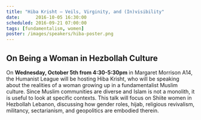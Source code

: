 ```yaml
---
title: "Hiba Krisht – Veils, Virginity, and (In)visibility"
date:      2016-10-05 16:30:00
scheduled: 2016-09-21 07:00:00
tags: [fundamentalism, women]
poster: /images/speakers/hiba-poster.png
---
```

## On Being a Woman in Hezbollah Culture

On **Wednesday, October 5th from 4:30-5:30pm** in Margaret Morrison A14, the Humanist League will be hosting Hiba Krisht, who will be speaking about the realities of a woman growing up in a fundamentalist Muslim culture. Since Muslim communities are diverse and Islam is not a monolith, it is useful to look at specific contexts. This talk will focus on Shiite women in Hezbollah Lebanon, discussing how gender roles, hijab, religious revivalism, militancy, sectarianism, and geopolitics are embodied therein.
